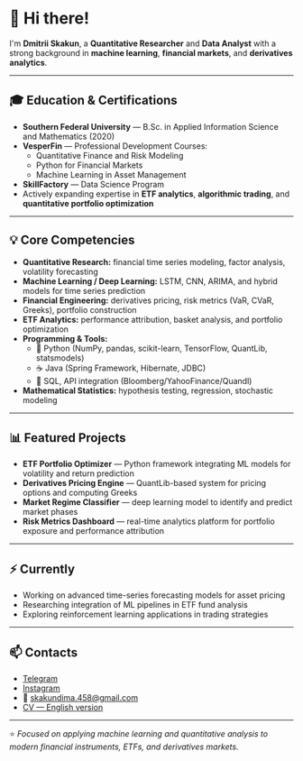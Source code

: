 # 👋 Hi there!

I'm **Dmitrii Skakun**, a **Quantitative Researcher** and **Data Analyst** with a strong background in **machine learning**, **financial markets**, and **derivatives analytics**.

---

## 🎓 Education & Certifications

- **Southern Federal University** — B.Sc. in Applied Information Science and Mathematics (2020)  
- **VesperFin** — Professional Development Courses:
  - Quantitative Finance and Risk Modeling  
  - Python for Financial Markets  
  - Machine Learning in Asset Management  
- **SkillFactory** — Data Science Program  
- Actively expanding expertise in **ETF analytics**, **algorithmic trading**, and **quantitative portfolio optimization**

---

## 💡 Core Competencies

- **Quantitative Research:** financial time series modeling, factor analysis, volatility forecasting  
- **Machine Learning / Deep Learning:** LSTM, CNN, ARIMA, and hybrid models for time series prediction  
- **Financial Engineering:** derivatives pricing, risk metrics (VaR, CVaR, Greeks), portfolio construction  
- **ETF Analytics:** performance attribution, basket analysis, and portfolio optimization  
- **Programming & Tools:**  
  - 🐍 Python (NumPy, pandas, scikit-learn, TensorFlow, QuantLib, statsmodels)  
  - ☕ Java (Spring Framework, Hibernate, JDBC)  
  - 💾 SQL, API integration (Bloomberg/YahooFinance/Quandl)  
- **Mathematical Statistics:** hypothesis testing, regression, stochastic modeling  

---

## 📊 Featured Projects

- **ETF Portfolio Optimizer** — Python framework integrating ML models for volatility and return prediction  
- **Derivatives Pricing Engine** — QuantLib-based system for pricing options and computing Greeks  
- **Market Regime Classifier** — deep learning model to identify and predict market phases  
- **Risk Metrics Dashboard** — real-time analytics platform for portfolio exposure and performance attribution  

---

## ⚡️ Currently

- Working on advanced time-series forecasting models for asset pricing  
- Researching integration of ML pipelines in ETF fund analysis  
- Exploring reinforcement learning applications in trading strategies  

---

## 📫 Contacts

- [Telegram](https://t.me/alphacvant)  
- [Instagram](https://www.instagram.com/skakun_dr/)  
- 📧 [skakundima.458@gmail.com](mailto:skakundima.458@gmail.com)  
- [CV — English version](https://docs.google.com/document/d/1mFW-KvKdRvh215H-RKDGZ9Q7Mm44FFyk/edit?usp=share_link&ouid=116946619609232368555&rtpof=true&sd=true)

---

⭐ *Focused on applying machine learning and quantitative analysis to modern financial instruments, ETFs, and derivatives markets.*
<!---
dI98Sk/dI98Sk is a ✨ special ✨ repository because its `README.md` (this file) appears on your GitHub profile.
You can click the Preview link to take a look at your changes.
--->
